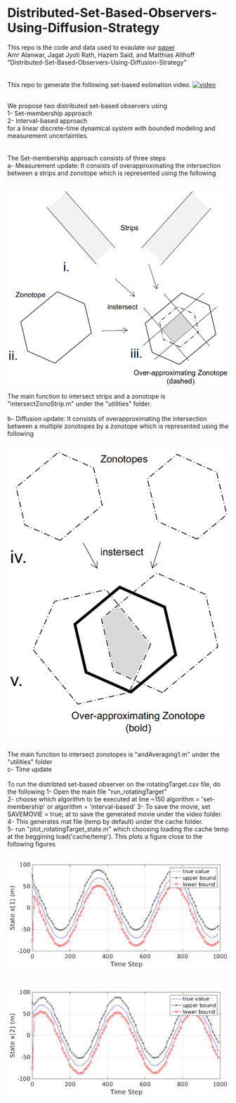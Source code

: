 # Distributed-Set-Based-Observers-Using-Diffusion-Strategy

This repo is the code and data used to evaulate our [paper](https://arxiv.org/abs/2003.10347)   <br />
Amr Alanwar, Jagat Jyoti Rath, Hazem Said, and Matthias Althoff "Distributed-Set-Based-Observers-Using-Diffusion-Strategy"<br />
<br />
<br />
This repo to generate the following set-based estimation video. 
[![video](https://youtu.be/ioKRCaVxyOQ/0.jpg)](https://youtu.be/ioKRCaVxyOQ)

<br />
We propose two distributed set-based observers using <br />
1- Set-membership approach <br />
2- Interval-based approach <br />
 for a linear discrete-time dynamical system with bounded modeling and measurement uncertainties. <br />
<br />
<br />
The Set-membership approach consists of three steps <br />
a- Measurement update: It consists of overapproximating the intersection between a strips and zonotope which is represented using the following <br /> <br />
<p align="center">
<img
src="output/meas2.png"
raw=true
alt="Subject Pronouns"
width=500
/>
</p>
The main function to intersect strips and a zonotope is "intersectZonoStrip.m" under the "utilities" folder.<br />
<br />
b- Diffusion update: It consists of overapproximating the intersection between a multiple zonotopes by a zonotope which is represented using the following <br /><br />
<p align="center">
<img
src="output/diff2.png"
raw=true
alt="Subject Pronouns"
width=500
/>
</p><br />
The main function to intersect zonotopes is "andAveraging1.m" under the "utilities" folder
<br />
c- Time update
<br />
<br />
To run the distribted set-based observer on the rotatingTarget.csv file, do the following
1- Open the main file "run_rotatingTarget" <br /> 
2- choose which algorithm to be executed at line ~150 algorithm = 'set-membership' or algorithm = 'interval-based'
3- To save the movie, set<br />
SAVEMOVIE = true; 
at to save the generated movie under the video folder.<br />
4- This generates mat file (temp by default) under the cache folder. <br />
5- run "plot_rotatingTarget_state.m" which choosing loading the cache temp at the beggining load('cache/temp'). This plots a figure close to the following figures <br /> <br />
<p align="center">
<img
src="output/state_x1.png"
raw=true
alt="Subject Pronouns"
width=500
/>
</p><br />
<p align="center">
<img
src="output/state_x2.png"
raw=true
alt="Subject Pronouns"
width=500
/>
</p><br />
<br />
<br />
<br />
